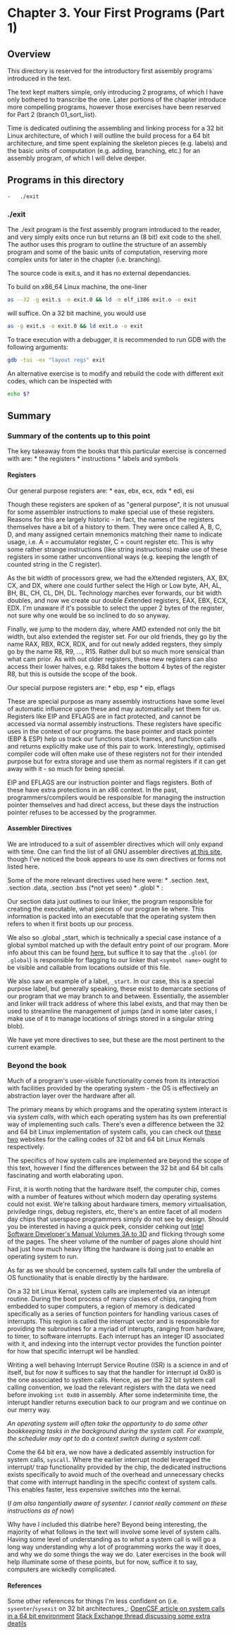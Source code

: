 # Chapter 3. Your First Programs (Part 1)
## Overview
This directory is reserved for the introductory first assembly programs introduced in the text.

The text kept matters simple, only introducing 2 programs, of which I have only bothered to transcribe the one. Later portions of the chapter introduce
more compelling programs, however those exercises have been reserved for Part 2 (branch 01_sort_list).

Time is dedicated outlining the assembling and linking process for a 32 bit Linux architecture, of which I will outline the build process for a 64 bit
architecture, and time spent explaining the skeleton pieces (e.g. labels) and the basic units of computation (e.g. adding, branching, etc.) for an
assembly program, of which I will delve deeper.

## Programs in this directory
    -   ./exit

### ./exit
The ./exit program is the first assembly program introduced to the reader, and very simply exits once run but returns an (8 bit) exit code to the shell.
The author uses this program to outline the structure of an assembly program and some of the basic units of computation, reserving more complex units
for later in the chapter (i.e. branching).

The source code is exit.s, and it has no external dependancies.

To build on x86_64 Linux machine, the one-liner
```bash
as --32 -g exit.s -o exit.0 && ld -m elf_i386 exit.o -o exit
```
will suffice. On a 32 bit machine, you would use
```bash
as -g exit.s -o exit.0 && ld exit.o -o exit
```

To trace execution with a debugger, it is recommended to run GDB with the following arguments:
```bash
gdb -tui -ex "layout regs" exit
```

An alternative exercise is to modify and rebuild the code with different exit codes, which can be inspected with
```bash
echo $?
```

## Summary
### Summary of the contents up to this point
The key takeaway from the books that this particular exercise is concerned with are:
    * the registers
    * instructions
    * labels and symbols

#### Registers
Our general purpose registers are:
    * eax, ebx, ecx, edx
    * edi, esi

Though these registers are spoken of as "general purpose", it is not unusual for some assembler instructions to make special use of these registers.
Reasons for this are largely historic - in fact, the names of the registers themselves have a bit of a history to them. They were once called A, B,
C, D, and many assigned certain mnemonics matching their name to indicate usage, i.e. A = accumulator register, C = count register etc. This is why
some rather strange instructions (like string instructions) make use of these registers in some rather unconventional ways (e.g. keeping the length of
counted string in the C register).

As the bit width of processors grew, we had the e*X*tended registers, AX, BX, CX, and DX, where one could further select the High or Low byte, AH, AL,
BH, BL, CH, CL, DH, DL. Technology marches ever forwards, our bit width doubles, and now we create our double *E*xtended registers, EAX, EBX, ECX, EDX.
I'm unaware if it's possible to select the upper 2 bytes of the register, not sure why one would be so inclined to do so anyway.

Finally, we jump to the modern day, where AMD extended not only the bit width, but also extended the register set. For our old friends, they go by the name
RAX, RBX, RCX, RDX, and for out newly added regsters, they simply go by the name R8, R9, ..., R15. Rather dull but so much more sensical than what cam prior.
As with out older registers, these new registers can also access their lower halves, e.g. R8d takes the bottom 4 bytes of the register R8, but this
is outside the scope of the book.

Our special purpose registers are:
    * ebp, esp
    * eip, eflags

These are special purpose as many assembly instructions have some level of automatic influence upon these and may automatically set them for us. Registers
like EIP and EFLAGS are in fact protected, and cannot be accessed via normal assembly instructions. These registers have specific uses in the context
of our programs. the base pointer and stack pointer (EBP & ESP) help us track our functions stack frames, and function calls and returns explicitly
make use of this pair to work. Interestingly, optimised compiler code will often make use of these registers not for their intended purpose but for extra
storage and use them as normal registers if it can get away with it - so much for being special.

EIP and EFLAGS are our instruction pointer and flags registers. Both of these have extra protections in an x86 context. In the past, programmers/compilers
would be responsible for managing the instruction pointer themselves and had direct access, but these days the instruction pointer refuses to be accessed
by the programmer.

#### Assembler Directives
We are introduced to a suit of assembler directives which will only expand with time. One can find the list of all GNU assembler directives
[at this site](https://ftp.gnu.org/old-gnu/Manuals/gas-2.9.1/html_chapter/as_7.html), though I've noticed the book appears to use its own directives or
forms not listed here.

Some of the more relevant directives used here were:
    * .section .text, .section .data, .section .bss (*not yet seen)
    * .globl <symbol name>
    * <label>:

Our section data just outlines to our linker, the program responsible for creating the executable, what pieces of our program lie where. This information is
packed into an executable that the operating system then refers to when it first boots up our process.

We also so .global _start, which is technically a special case instance of a global symbol matched up with the default entry point of our program. More info
about this can be found [here](gridbugs.org/if-you-use-a-custom-linker-script-_start-is-not-necessarily-the-entry-point/), but suffice it to say that the
`.globl` (or `.global`) is responsible for flagging to our linker that `<symbol name>` ought to be visible and callable from locations outside of this file.

We also saw an example of a label, `_start`. In our case, this is a special purpose label, but generally speaking, these exist to demarcate sections of our
program that we may branch to and between. Essentially, the assembler and linker will track address of where this label exists, and that may then be used to
streamline the management of jumps (and in some later cases, I make use of it to manage locations of strings stored in a singular string blob).

We have yet more directives to see, but these are the most pertinent to the current example.


### Beyond the book
Much of a program's user-visible functionality comes from its interaction with facilities provided by the operating system - the OS is effectively an
abstraction layer over the hardware after all.

The primary means by which programs and the operating system interact is via *system calls*, with which each operating system has its own preferential
way of implementing such calls. There's even a difference between the 32 and 64 bit Linux implementation of system calls, you can check out
[these](https://faculty.nps.edu/cseagle/sys_calls.html) [two](https://filippo.io/linux-syscall-table/) websites for the calling codes of 32 bit and 64 bit Linux Kernals respectively.

The specifics of how system calls are implemented are beyond the scope of this text, however I find the differences between the 32 bit and 64 bit calls
fascinating and worth elaborating upon.

First, it is worth noting that the hardware itself, the computer chip, comes with a number of features without which modern day operating systems could
not exist. We're talking about hardware timers, memory virtualisation, priviledge rings, debug registers, etc, there's an entire facet of all modern day chips that userspace
programmers simply do not see by design. Should you be interested in having a quick peek, consider cehking out
[Intel Software Developer's Manual Volumes 3A to 3D](https://www.intel.com/content/www/us/en/developer/articles/technical/intel-sdm.html) and flicking
through some of the pages. The sheer volume of the number of pages alone should hint had just how much heavy lifting the hardware is doing just to enable
an operating system to run.

As far as we should be concerned, system calls fall under the umbrella of OS functionality that is enable directly by the hardware.

On a 32 bit Linux Kernal, system calls are implemented via an interupt routine. During the boot process of many classes of chips, ranging from embedded
to super computers, a region of memory is dedicated specifically as a series of function pointers for handling various cases of interrupts. This region
is called the interrupt vector and is responsible for providing the subroutines for a myriad of interupts, ranging from hardware, to timer, to software
interrupts. Each interrupt has an integer ID associated with it, and indexing into the interrupt vector provides the function pointer for how that
specific interrupt wil be handled.

Writing a well behaving Interrupt Service Routine (ISR) is a science in and of itself, but for now it suffices to say that the handler for interrupt id
0x80 is the one associated to system calls. Hence, as per the 32 bit system call calling convention, we load the relevant registers with the data we need
before invoking `int 0x80` in assembly. After some indeterminite time, the interupt handler returns execution back to our program and we continue on our
merry way.

*An operating system will often take the opportunity to do some other bookkeeping tasks in the background during the system call. For example, the scheduler
may opt to do a context switch during a system call.*

Come the 64 bit era, we now have a dedicated assembly instruction for system calls, `syscall`. Where the earlier interrupt model leveraged the interrupt/
trap functionality provided by the chip, the dedicated instructions exists specifically to avoid much of the overhead and unnecessary checks that come with
interrupt handling in the specific context of system calls. This enables faster, less expensive switches into the kernal.

(*I am also tangentially aware of sysenter. I cannot really comment on these instructions as of now*)

Why have I included this diatribe here? Beyond being interesting, the majority of what follows in the text will involve some level of system calls.
Having some level of understanding as to *what* a system call is will go a long way understanding why a lot of programming works the way it does, and why
we do some things the way we do. Later exercises in the book will help illuminate some of these points, but for now, suffice it to say, computers are
wickedly complicated.

#### References
Some other references for things I'm less confident on (i.e. `sysenter`/`sysexit` on 32 bit architectures_:
[OpenCSF article on system calls in a 64 bit environment](https://w3.cs.jmu.edu/kirkpams/OpenCSF/Books/csf/html/Syscall.html#:~:text=The%20syscall%20instruction%20is%20the,to%20return%20from%20the%20interrupt.)
[Stack Exchange thread discussing some extra deatils](https://stackoverflow.com/questions/15598700/syscall-or-sysenter-on-32-bits-linux#:~:text=Well%2C%20according%20to%20%E2%80%9CSystem%20Calls,the%20overhead%20of%20changing%20mode.)
